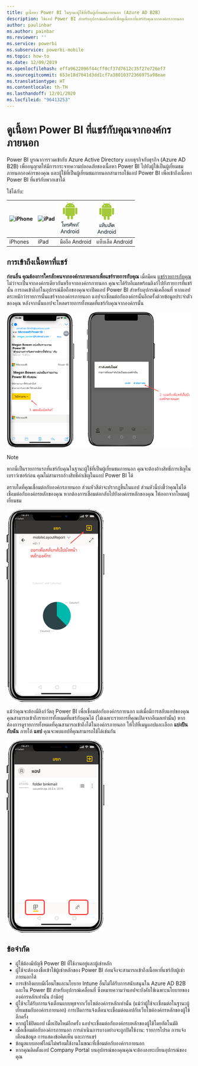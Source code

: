 ```yaml
---
title: ดูเนื้อหา Power BI ในฐานะผู้ใช้ที่เป็นผู้เยี่ยมชมภายนอก (Azure AD B2B)
description: ใช้แอป Power BI สำหรับอุปกรณ์เคลื่อนที่เพื่อดูเนื้อหาที่แชร์กับคุณจากองค์กรภายนอก
author: paulinbar
ms.author: painbar
ms.reviewer: ''
ms.service: powerbi
ms.subservice: powerbi-mobile
ms.topic: how-to
ms.date: 12/09/2019
ms.openlocfilehash: effa9622896f44cff0cf37d7612c35f27e726ef7
ms.sourcegitcommit: 653e18d7041d3dd1cf7a38010372366975a98eae
ms.translationtype: HT
ms.contentlocale: th-TH
ms.lasthandoff: 12/01/2020
ms.locfileid: "96413253"
---
```

# <a name="view-power-bi-content-shared-with-you-from-an-external-organization"></a>ดูเนื้อหา Power BI ที่แชร์กับคุณจากองค์กรภายนอก

Power BI บูรณาการรวมเข้ากับ Azure Active Directory แบบธุรกิจกับธุรกิจ (Azure AD B2B) เพื่ออนุญาตให้มีการกระจายความปลอดภัยของเนื้อหา Power BI ไปยังผู้ใช้เป็นผู้เยี่ยมชมภายนอกองค์กรของคุณ และผู้ใช้ที่เป็นผู้เยี่ยมชมภายนอกสามารถใช้แอป Power BI เพื่อเข้าถึงเนื้อหา Power BI ที่แชร์กับพวกเขาได้ 


ใช้ได้กับ:

| ![iPhone](./media/mobile-app-ssrs-kpis-mobile-on-premises-reports/iphone-logo-50-px.png) | ![iPad](./media/mobile-app-ssrs-kpis-mobile-on-premises-reports/ipad-logo-50-px.png) | ![มือถือ Android](./media/mobile-app-ssrs-kpis-mobile-on-premises-reports/android-phone-logo-50-px.png) | ![แท็บเล็ต Android](./media/mobile-app-ssrs-kpis-mobile-on-premises-reports/android-tablet-logo-50-px.png) |
|:--- |:--- |:--- |:--- |
| iPhones |iPad |มือถือ Android |แท็บเล็ต Android |

## <a name="accessing-shared-content"></a>การเข้าถึงเนื้อหาที่แชร์

**ก่อนอื่น คุณต้องการใครสักคนจากองค์กรภายนอกเพื่อแชร์รายการกับคุณ** เมื่อมีคน [แชร์รายการกับคุณ](../../collaborate-share/service-share-dashboards.md) ไม่ว่าจะเป็นจากองค์กรเดียวกันหรือจากองค์กรภายนอก คุณจะได้รับอีเมลพร้อมลิงก์ไปยังรายการที่แชร์นั้น การกดเข้าลิงก์ในอุปกรณ์มือถือของคุณจะเปิดแอป Power BI สำหรับอุปกรณ์เคลื่อนที่ หากแอปตระหนักว่ารายการนั้นแชร์จากองค์กรภายนอก แอปจะเชื่อมต่อกับองค์กรนั้นอีกครั้งด้วยข้อมูลประจำตัวของคุณ หลังจากนั้นแอปจะโหลดรายการทั้งหมดที่แชร์กับคุณจากองค์กรนั้น

![Power BI เปิดรายการที่แชร์จากอีเมล ](./media/mobile-apps-b2b/mobile-b2b-open-item-email-new.png)

> [!NOTE]
> หากนี่เป็นรายการแรกที่แชร์กับคุณในฐานะผู้ใช้ที่เป็นผู้เยี่ยมชมภายนอก คุณจะต้องอ้างสิทธิ์การเชิญในเบราว์เซอร์ก่อน คุณไม่สามารถอ้างสิทธิ์คำเชิญในแอป Power BI ได้

ตราบใดที่คุณเชื่อมต่อกับองค์กรภายนอก ส่วนหัวสีดำจะปรากฏขึ้นในแอป ส่วนหัวนี้บ่งชี้ว่าคุณไม่ได้เชื่อมต่อกับองค์กรหลักของคุณ หากต้องการเชื่อมต่อกลับไปยังองค์กรหลักของคุณ ให้ออกจากโหมดผู้เยี่ยมชม

![ส่วนหัวของผู้ใช้ที่เป็นผู้เยี่ยมชม Power BI](./media/mobile-apps-b2b/mobile-b2b-exit-home-new.png)

แม้ว่าคุณจะต้องมีลิงก์วัตถุ Power BI เพื่อเชื่อมต่อกับองค์กรภายนอก แต่เมื่อมีการสลับแอปของคุณ คุณสามารถเข้าถึงรายการทั้งหมดที่แชร์กับคุณได้ (ไม่เฉพาะรายการที่คุณเปิดจากอีเมลเท่านั้น) หากต้องการดูรายการทั้งหมดที่คุณสามารถเข้าถึงได้ในองค์กรภายนอก ให้ไปที่เมนูแอปและเลือก **แบ่งปันกับฉัน** ภายใต้ **แอป** คุณจะพบแอปที่คุณสามารถใช้ได้เช่นกัน

![เมนูแอป Power BI ในฐานะผู้ใช้ที่เป็นผู้เยี่ยมชมภายนอก](./media/mobile-apps-b2b/mobile-b2b-menu-new.png)

## <a name="limitations"></a>ข้อจำกัด

- ผู้ใช้ต้องมีบัญชี Power BI ที่ใช้งานอยู่และผู้เช่าหลัก
- ผู้ใช้จะต้องลงชื่อเข้าใช้ผู้เช่าหลักของ Power BI ก่อนจึงจะสามารถเข้าถึงเนื้อหาที่แชร์กับผู้เช่าภายนอกได้
- การเข้าถึงแบบมีเงื่อนไขและนโยบาย Intune อื่นไม่ได้รับการสนับสนุนใน Azure AD B2B และใน Power BI สำหรับอุปกรณ์เคลื่อนที่ ซึ่งหมายความว่าแอปจะบังคับใช้เฉพาะนโยบายขององค์กรหลักเท่านั้น ถ้ามีอยู่
- ผู้ใช้จะได้รับการแจ้งเตือนแบบพุชจากเว็บไซต์องค์กรหลักเท่านั้น (แม้ว่าผู้ใช้จะเชื่อมต่อในฐานะผู้เยี่ยมชมกับองค์กรภายนอก) การเปิดการแจ้งเตือนจะเชื่อมต่อแอปกับเว็บไซต์องค์กรหลักของผู้ใช้อีกครั้ง
- หากผู้ใช้ปิดแอป เมื่อเปิดใหม่อีกครั้ง แอปจะเชื่อมต่อกับองค์กรบหลักของผู้ใช้โดยอัตโนมัติ
- เมื่อเชื่อมต่อกับองค์กรภายนอก การดำเนินการบางอย่างจะถูกปิดใช้งาน: รายการโปรด การแจ้งเตือนข้อมูล การแสดงข้อคิดเห็น และการแชร์
- ข้อมูลแบบออฟไลน์ไม่พร้อมใช้งานในขณะที่เชื่อมต่อกับองค์กรภายนอก
- หากคุณติดตั้งแอป Company Portal บนอุปกรณ์ของคุณคุณจะต้องลงทะเบียนอุปกรณ์ของคุณ

